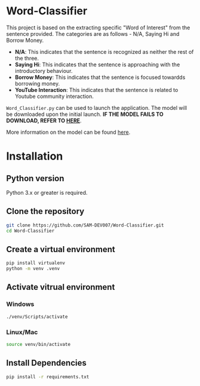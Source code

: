 # Word-Classifier
 This project is based on the extracting specific "Word of Interest" from the sentence provided. The categories are as follows - 
 N/A, Saying Hi and Borrow Money. 

 - **N/A**: This indicates that the sentence is recognized as neither the rest of the three.
 - **Saying Hi**: This indicates that the sentence is approaching with the introductory behaviour.
 - **Borrow Money**: This indicates that the sentence is focused towardds borrowing money.
 - **YouTube Interaction**: This indicates that the sentence is related to Youtube community interaction.

 `Word_Classifier.py` can be used to launch the application. The model will be downloaded upon the initial launch. **IF THE
 MODEL FAILS TO DOWNLOAD, REFER TO [HERE](Model/Model_Data/README.md)**.

 More information on the model can be found [here](Model/README.md).

# Installation
## Python version
Python 3.x or greater is required.

## Clone the repository
```bash
git clone https://github.com/SAM-DEV007/Word-Classifier.git
cd Word-Classifier
```

## Create a virtual environment
```bash
pip install virtualenv
python -m venv .venv
```

## Activate vitrual environment
### Windows
```bash
./venv/Scripts/activate
```
### Linux/Mac
```bash
source venv/bin/activate
```

## Install Dependencies
```bash
pip install -r requirements.txt
```
